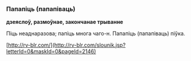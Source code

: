 ### Папапіць (папапіваць)
**дзеяслоў, размоўнае, закончанае трыванне**

Піць неаднаразова; папіць многа чаго-н. Папапіць (папапіваць) піўка.

<a rel="author">[http://rv-blr.com/](http://rv-blr.com/slounik.jsp?letterId=0&maskId=0&pageId=2146)</a>
